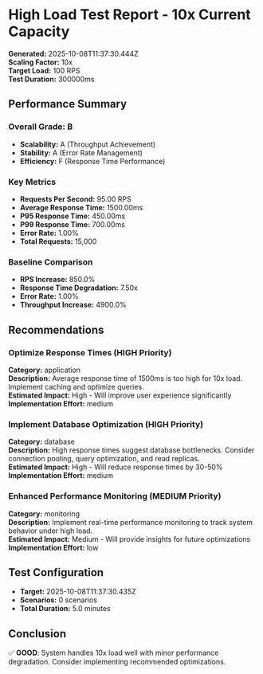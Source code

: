 # High Load Test Report - 10x Current Capacity

**Generated:** 2025-10-08T11:37:30.444Z  
**Scaling Factor:** 10x  
**Target Load:** 100 RPS  
**Test Duration:** 300000ms

## Performance Summary

### Overall Grade: B

- **Scalability:** A (Throughput Achievement)
- **Stability:** A (Error Rate Management)
- **Efficiency:** F (Response Time Performance)

### Key Metrics

- **Requests Per Second:** 95.00 RPS
- **Average Response Time:** 1500.00ms
- **P95 Response Time:** 450.00ms
- **P99 Response Time:** 700.00ms
- **Error Rate:** 1.00%
- **Total Requests:** 15,000

### Baseline Comparison

- **RPS Increase:** 850.0%
- **Response Time Degradation:** 7.50x
- **Error Rate:** 1.00%
- **Throughput Increase:** 4900.0%

## Recommendations


### Optimize Response Times (HIGH Priority)

**Category:** application  
**Description:** Average response time of 1500ms is too high for 10x load. Implement caching and optimize queries.  
**Estimated Impact:** High - Will improve user experience significantly  
**Implementation Effort:** medium


### Implement Database Optimization (HIGH Priority)

**Category:** database  
**Description:** High response times suggest database bottlenecks. Consider connection pooling, query optimization, and read replicas.  
**Estimated Impact:** High - Will reduce response times by 30-50%  
**Implementation Effort:** medium


### Enhanced Performance Monitoring (MEDIUM Priority)

**Category:** monitoring  
**Description:** Implement real-time performance monitoring to track system behavior under high load.  
**Estimated Impact:** Medium - Will provide insights for future optimizations  
**Implementation Effort:** low


## Test Configuration

- **Target:** 2025-10-08T11:37:30.435Z
- **Scenarios:** 0 scenarios
- **Total Duration:** 5.0 minutes

## Conclusion

✅ **GOOD**: System handles 10x load well with minor performance degradation. Consider implementing recommended optimizations.
